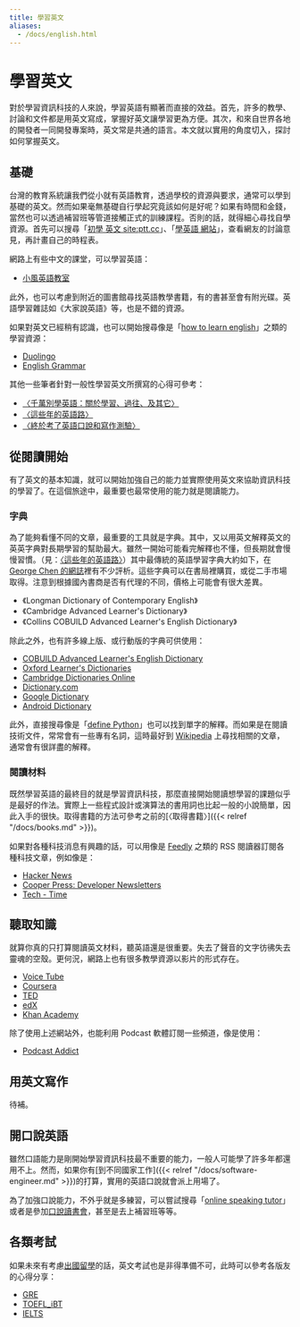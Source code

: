 ```yaml
---
title: 學習英文
aliases:
  - /docs/english.html
---
```


# 學習英文

對於學習資訊科技的人來說，學習英語有顯著而直接的效益。首先，許多的教學、討論和文件都是用英文寫成，掌握好英文讓學習更為方便。其次，和來自世界各地的開發者一同開發專案時，英文常是共通的語言。本文就以實用的角度切入，探討如何掌握英文。

## 基礎

台灣的教育系統讓我們從小就有英語教育，透過學校的資源與要求，通常可以學到基礎的英文。然而如果毫無基礎自行學起究竟該如何是好呢？如果有時間和金錢，當然也可以透過補習班等管道接觸正式的訓練課程。否則的話，就得細心尋找自學資源。首先可以搜尋「[初學 英文 site:ptt.cc][q_begin]」、「[學英語 網站][q_learnsite]」，查看網友的討論意見，再計畫自己的時程表。

網路上有些中文的課堂，可以學習英語：

*   [小風英語教室](https://sdacenglish.blogspot.com/)

此外，也可以考慮到附近的圖書館尋找英語教學書籍，有的書甚至會有附光碟。英語學習雜誌如《大家說英語》等，也是不錯的資源。

如果對英文已經稍有認識，也可以開始搜尋像是「[how to learn english][q_howto]」之類的學習資源：

*   [Duolingo](https://www.duolingo.com/course/en/ar/Learn-English-Online)
*   [English Grammar](https://www.englishgrammar.org/)

[q_begin]: https://www.google.com/search?q=%E5%88%9D%E5%AD%B8+%E8%8B%B1%E6%96%87+site%3Aptt.cc
[q_learnsite]: https://www.google.com/search?q=%E5%AD%B8%E8%8B%B1%E6%96%87+%E7%B6%B2%E7%AB%99
[q_howto]: https://www.google.com/search?q=how+to+learn+english&oq=how+to+learn+english

其他一些筆者針對一般性學習英文所撰寫的心得可參考：

*   [〈千萬別學英語：關於學習、過往、及其它〉](https://shaform.wordpress.com/2006/11/18/adse/)
*   [〈這些年的英語路〉](https://shaform.wordpress.com/2012/08/08/english-learning-history/)
*   [〈終於考了英語口說和寫作測驗〉](https://shaform.wordpress.com/2013/11/29/english-speaking-writing-test/)

## 從閱讀開始

有了英文的基本知識，就可以開始加強自己的能力並實際使用英文來協助資訊科技的學習了。在這個旅途中，最重要也最常使用的能力就是閱讀能力。

### 字典

為了能夠看懂不同的文章，最重要的工具就是字典。其中，又以用英文解釋英文的英英字典對長期學習的幫助最大。雖然一開始可能看完解釋也不懂，但長期就會慢慢習慣。（見：[〈這些年的英語路〉][journey]）其中最傳統的英語學習字典大約如下，在 [George Chen 的網誌][georgechen]裡有不少評析。這些字典可以在書局裡購買，或從二手市場取得。注意到根據國內書商是否有代理的不同，價格上可能會有很大差異。

*   《Longman Dictionary of Contemporary English》
*   《Cambridge Advanced Learner's Dictionary》
*   《Collins COBUILD Advanced Learner's English Dictionary》

除此之外，也有許多線上版、或行動版的字典可供使用：

*   [COBUILD Advanced Learner's English Dictionary](https://www.collinsdictionary.com/dictionary/english)
*   [Oxford Learner's Dictionaries](https://www.oxfordlearnersdictionaries.com/)
*   [Cambridge Dictionaries Online](https://dictionary.cambridge.org/)
*   [Dictionary.com](http://dictionary.reference.com/)
*   [Google Dictionary](https://chrome.google.com/webstore/detail/google-dictionary-by-goog/mgijmajocgfcbeboacabfgobmjgjcoja)
*   [Android Dictionary](https://play.google.com/store/search?q=dictionary)

此外，直接搜尋像是「[define Python](https://www.google.com/search?q=define+Python)」也可以找到單字的解釋。而如果是在閱讀技術文件，常常會有一些專有名詞，這時最好到 [Wikipedia][] 上尋找相關的文章，通常會有很詳盡的解釋。

[journey]: https://shaform.wordpress.com/2012/08/08/english-learning-history/
[georgechen]: http://georgechen.idv.tw/wordpress/
[Wikipedia]: https://en.wikipedia.org/

### 閱讀材料

既然學習英語的最終目的就是學習資訊科技，那麼直接開始閱讀想學習的課題似乎是最好的作法。實際上一些程式設計或演算法的書用詞也比起一般的小說簡單，因此入手的很快。取得書籍的方法可參考之前的[〈取得書籍〉]({{< relref "/docs/books.md" >}})。

如果對各種科技消息有興趣的話，可以用像是 [Feedly][] 之類的 RSS 閱讀器訂閱各種科技文章，例如像是：

*   [Hacker News](https://news.ycombinator.com/)
*   [Cooper Press: Developer Newsletters](https://cooperpress.com/)
*   [Tech - Time](http://time.com/section/tech/)

[Feedly]: https://feedly.com/

## 聽取知識

就算你真的只打算閱讀英文材料，聽英語還是很重要。失去了聲音的文字彷彿失去靈魂的空殼。更何況，網路上也有很多教學資源以影片的形式存在。

*   [Voice Tube](https://voicetube.tw/)
*   [Coursera](https://www.coursera.org/)
*   [TED](https://www.ted.com/)
*   [edX](https://www.edx.org/)
*   [Khan Academy](https://www.khanacademy.org/)

除了使用上述網站外，也能利用 Podcast 軟體訂閱一些頻道，像是使用：

* [Podcast Addict](https://play.google.com/store/apps/details?id=com.bambuna.podcastaddict)

## 用英文寫作

待補。

## 開口說英語

雖然口語能力是剛開始學習資訊科技最不重要的能力，一般人可能學了許多年都還用不上。然而，如果你有[到不同國家工作]({{< relref "/docs/software-engineer.md" >}})的打算，實用的英語口說就會派上用場了。

為了加強口說能力，不外乎就是多練習，可以嘗試搜尋「[online speaking tutor](https://www.google.com/search?q=online+speaking+tutor)」或者是參加[口說讀書會](https://www.ptt.cc/bbs/StudyGroup/index.html)，甚至是去上補習班等等。


## 各類考試

如果未來有考慮[出國留學](cs-degree.md)的話，英文考試也是非得準備不可，此時可以參考各版友的心得分享：

*   [GRE](https://www.ptt.cc/bbs/GRE/index.html)
*   [TOEFL_iBT](https://www.ptt.cc/bbs/TOEFL_iBT/index.html)
*   [IELTS](https://www.ptt.cc/bbs/IELTS/index.html)
